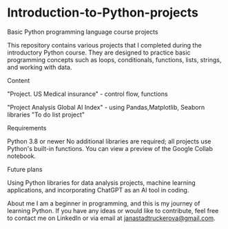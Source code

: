 # Introduction-to-Python-projects
Basic Python programming language course projects

This repository contains various projects that I completed during the introductory Python course. They are designed to practice basic programming concepts such as loops, conditionals, functions, lists, strings, and working with data.

Content

"Project. US Medical insurance" - control flow, functions

"Project Analysis Global AI Index" - using Pandas,Matplotlib, Seaborn libraries
"To do list project"


Requirements

Python 3.8 or newer
No additional libraries are required; all projects use Python's built-in functions.
You can view a preview of the Google Collab notebook.

Future plans

Using Python libraries for data analysis projects, machine learning applications, and incorporating ChatGPT as an AI tool in coding.

About me
I am a beginner in programming, and this is my journey of learning Python. If you have any ideas or would like to contribute, feel free to contact me on LinkedIn or via email at janastadtruckerova@gmail.com.
